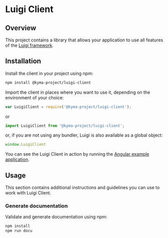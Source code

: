 # Luigi Client

## Overview

This project contains a library that allows your application to use all features of the [Luigi framework](../core).

## Installation

Install the client in your project using npm:
```bash
npm install @kyma-project/luigi-client
```

Import the client in places where you want to use it, depending on the environment of your choice:
```javascript
var LuigiClient = require('@kyma-project/luigi-client');
```
or
```javascript
import LuigiClient from '@kyma-project/luigi-client';
```
or, if you are not using any bundler, Luigi is also available as a global object:
```javascript
window.LuigiClient
```
You can see the Luigi Client in action by running the [Angular example application](/core/examples/luigi-sample-angular).

## Usage

This section contains additional instructions and guidelines you can use to work with Luigi Client.


### Generate documentation
Validate and generate documentation using npm:

```bash
npm install
npm run docu
```
